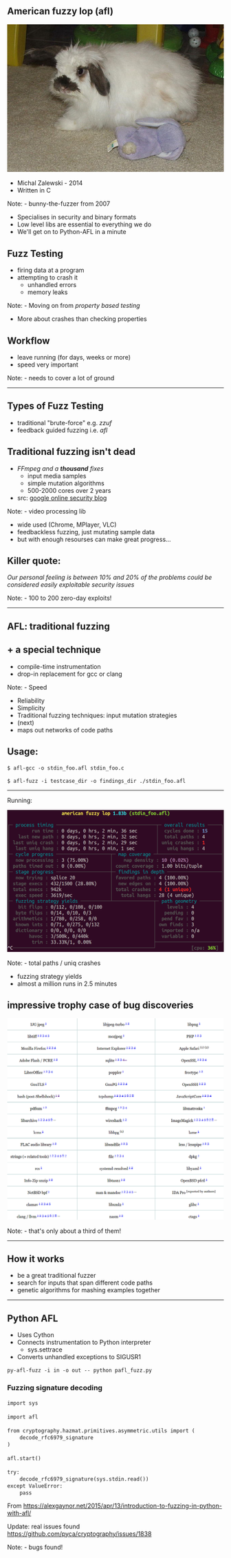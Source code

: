 ## American fuzzy lop (afl)

![afl-rabbit](images/rabbit.jpg)

- Michal Zalewski - 2014
- Written in C

Note: - bunny-the-fuzzer from 2007
- Specialises in security and binary formats
- Low level libs are essential to everything we do
- We'll get on to Python-AFL in a minute


## Fuzz Testing

- firing data at a program
- attempting to crash it
    - unhandled errors
    - memory leaks

Note: - Moving on from *property based testing*
- More about crashes than checking properties


## Workflow

- leave running (for days, weeks or more)
- speed very important

Note: - needs to cover a lot of ground

---

## Types of Fuzz Testing

- traditional "brute-force" e.g. *zzuf*
- feedback guided fuzzing i.e. *afl*


## Traditional fuzzing isn't dead

- *FFmpeg and a **thousand** fixes*
    - input media samples
    - simple mutation algorithms
    - 500-2000 cores over 2 years
- src: [google online security blog](http://googleonlinesecurity.blogspot.co.uk/2014/01/ffmpeg-and-thousand-fixes.html)

Note: - video processing lib
- wide used (Chrome, MPlayer, VLC)
- feedbackless fuzzing, just mutating sample data
- but with enough resourses can make great progress...


## Killer quote:

*Our personal feeling is between 10% and 20% of the problems could be considered easily exploitable security issues*

Note: - 100 to 200 zero-day exploits!

---

## AFL: traditional fuzzing
## + a special technique

- compile-time instrumentation
- drop-in replacement for gcc or clang

Note: - Speed
- Reliability
- Simplicity
- Traditional fuzzing techniques: input mutation strategies
- (next)
- maps out networks of code paths


## Usage:
<!-- . -->
    $ afl-gcc -o stdin_foo.afl stdin_foo.c

<!-- . -->
    $ afl-fuzz -i testcase_dir -o findings_dir ./stdin_foo.afl
<!-- -- class="fragment" -->

---

Running:

![afl-running](images/foo.png)

Note: - total paths / uniq crashes
- fuzzing strategy yields
- almost a million runs in 2.5 minutes


## impressive trophy case of bug discoveries

![afl-bugs](images/afl-bugs.png)

Note: - that's only about a third of them!

---

## How it works

- be a great traditional fuzzer
- search for inputs that span different code paths
- genetic algorithms for mashing examples together

---

## Python AFL

- Uses Cython
- Connects instrumentation to Python interpreter
    - sys.settrace
- Converts unhandled exceptions to SIGUSR1

<!-- . -->
    py-afl-fuzz -i in -o out -- python pafl_fuzz.py


### Fuzzing signature decoding

    import sys

    import afl

    from cryptography.hazmat.primitives.asymmetric.utils import (
        decode_rfc6979_signature
    )

    afl.start()

    try:
        decode_rfc6979_signature(sys.stdin.read())
    except ValueError:
        pass

From https://alexgaynor.net/2015/apr/13/introduction-to-fuzzing-in-python-with-afl/

Update: real issues found
https://github.com/pyca/cryptography/issues/1838

Note: - bugs found!
